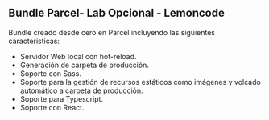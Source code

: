## Bundle Parcel- Lab Opcional - Lemoncode

Bundle creado desde cero en Parcel incluyendo las siguientes caracteristicas:

- Servidor Web local con hot-reload.
- Generación de carpeta de producción.
- Soporte con Sass.
- Soporte para la gestión de recursos estáticos como imágenes y volcado automático a carpeta de producción.
- Soporte para Typescript.
- Soporte con React.
